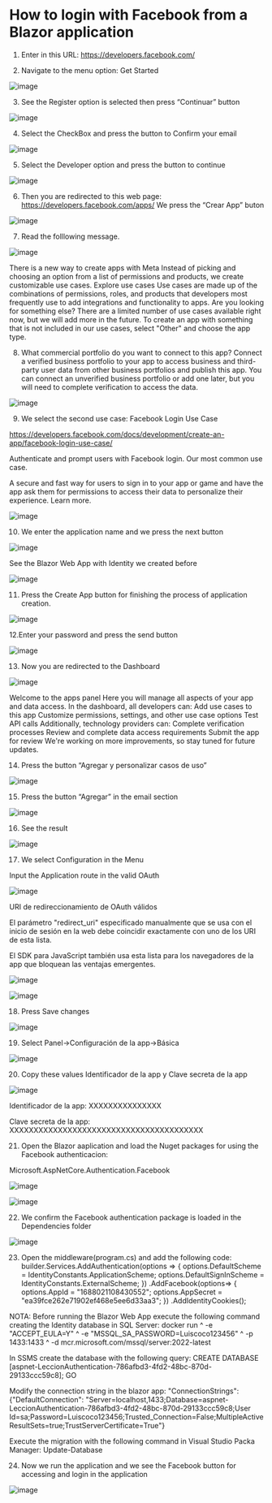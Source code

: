 # How to login with Facebook from a Blazor application

1. Enter in this URL: https://developers.facebook.com/

2. Navigate to the menu option: Get Started

![image](https://github.com/user-attachments/assets/a9f709ed-da33-4ca0-8242-44c08a888157)

3. See the Register option is selected then press “Continuar” button
 
![image](https://github.com/user-attachments/assets/d6330642-49a0-4419-a240-81732cda0140)

4. Select the CheckBox and press the button to Confirm your email

![image](https://github.com/user-attachments/assets/ead4aa2f-c8b0-4ffe-af18-f0a3adf3f8d3)

5. Select the Developer option and press the button to continue
 
![image](https://github.com/user-attachments/assets/dbd8d9f1-5bbc-46c7-8ad9-f48745726235)

6. Then you are redirected to this web page: https://developers.facebook.com/apps/
We press the “Crear App” buton

![image](https://github.com/user-attachments/assets/d6eadeb7-0578-4464-91ee-59f0f3059e06)
 
7. Read the folllowing message.

![image](https://github.com/user-attachments/assets/4bbfb162-5c0c-421a-8035-8591436f4191)
 
There is a new way to create apps with Meta
Instead of picking and choosing an option from a list of permissions and products, we create customizable use cases.
Explore use cases
Use cases are made up of the combinations of permissions, roles, and products that developers most frequently use to add integrations and functionality to apps.
Are you looking for something else?
There are a limited number of use cases available right now, but we will add more in the future.
To create an app with something that is not included in our use cases, select "Other" and choose the app type.

8. What commercial portfolio do you want to connect to this app?
Connect a verified business portfolio to your app to access business and third-party user data from other business portfolios and publish this app. You can connect an unverified business portfolio or add one later, but you will need to complete verification to access the data.

![image](https://github.com/user-attachments/assets/9e3ac541-faf4-4cd9-a28f-e35976dab4eb)
 
9. We select the second use case: Facebook Login Use Case

https://developers.facebook.com/docs/development/create-an-app/facebook-login-use-case/

Authenticate and prompt users with Facebook login. Our most common use case. 

A secure and fast way for users to sign in to your app or game and have the app ask them for permissions to access their data to personalize their experience. Learn more.

![image](https://github.com/user-attachments/assets/f161754d-6634-4ecf-848b-701993200e80)

10. We enter the application name and we press the next button

![image](https://github.com/user-attachments/assets/78d12570-4fc4-4a02-8a49-f665edad7a08)
 
See the Blazor Web App with Identity we created before

![image](https://github.com/user-attachments/assets/df480cee-d02c-4555-aaa6-4b2d2dabcfd8)

11. Press the Create App button for finishing the process of application creation.

![image](https://github.com/user-attachments/assets/b243bffd-ee24-40af-9de8-9ab9076325ad)
 
12.Enter your password and press the send button

![image](https://github.com/user-attachments/assets/c04426f6-cce8-434e-b49b-481152ae0826)

13. Now you are redirected to the Dashboard

![image](https://github.com/user-attachments/assets/e9845ecf-7b7d-45bd-ab4b-ca71365833dd)

Welcome to the apps panel
Here you will manage all aspects of your app and data access.
In the dashboard, all developers can:
Add use cases to this app
Customize permissions, settings, and other use case options
Test API calls
Additionally, technology providers can:
Complete verification processes
Review and complete data access requirements
Submit the app for review
We're working on more improvements, so stay tuned for future updates.

14. Press the button “Agregar y personalizar casos de uso”

![image](https://github.com/user-attachments/assets/2a6e6182-cb7e-478a-afd3-436f41ab3c6e)

15. Press the button “Agregar” in the email section

![image](https://github.com/user-attachments/assets/f119fde1-55d3-4cbd-a3dc-b975f57d11be)

16. See the result

![image](https://github.com/user-attachments/assets/f7342f8c-9276-4101-8723-ff477b1fcc95)

17. We select Configuration in the Menu

Input the Application route in the valid OAuth 

![image](https://github.com/user-attachments/assets/39523ba4-892d-4767-82a5-da8799882ecf)

URI de redireccionamiento de OAuth válidos

El parámetro "redirect_uri" especificado manualmente que se usa con el inicio de sesión en la web debe coincidir exactamente con uno de los URI de esta lista.

El SDK para JavaScript también usa esta lista para los navegadores de la app que bloquean las ventajas emergentes.

![image](https://github.com/user-attachments/assets/f3e2eee4-0846-4f93-841b-fdc63a2152a4)

![image](https://github.com/user-attachments/assets/1435b445-c25a-4dcd-9da5-759467ae9f00)

18. Press Save changes

![image](https://github.com/user-attachments/assets/b23b42f9-8a9a-4673-9308-8e078ee721c7)

 19. Select Panel->Configuración de la app->Básica

![image](https://github.com/user-attachments/assets/0c4aedbd-9d9a-41a4-b8db-86b363dcd00f)

20. Copy these values Identificador de la app y Clave secreta de la app

![image](https://github.com/user-attachments/assets/32b99d38-9a9c-4864-bfe7-63d0d1ac17de)

Identificador de la app: XXXXXXXXXXXXXXX

Clave secreta de la app: XXXXXXXXXXXXXXXXXXXXXXXXXXXXXXXXXXXXXXXX

21. Open the Blazor aaplication and load the Nuget packages for using the Facebook authenticacion:

Microsoft.AspNetCore.Authentication.Facebook

![image](https://github.com/user-attachments/assets/f24dac67-502c-4ae7-bad1-a664e0b59a01)

![image](https://github.com/user-attachments/assets/9bd7b2eb-9cc1-48ca-914b-14617bb1ecd7)

22. We confirm the Facebook authentication package is loaded in the Dependencies folder

![image](https://github.com/user-attachments/assets/3a8b0164-e208-4096-a00c-6b7f2e75cd95)

23. Open the middleware(program.cs) and add the following code: 
builder.Services.AddAuthentication(options =>
    {
        options.DefaultScheme = IdentityConstants.ApplicationScheme;
        options.DefaultSignInScheme = IdentityConstants.ExternalScheme;
    })
    .AddFacebook(options=>
    {
        options.AppId = "1688021108430552";
        options.AppSecret = "ea39fce262e71902ef468e5ee6d33aa3"; 
    })
    .AddIdentityCookies();

NOTA:  Before running the Blazor Web App execute the following command creating the Identity database in SQL Server:
docker run ^  -e "ACCEPT_EULA=Y" ^  -e "MSSQL_SA_PASSWORD=Luiscoco123456" ^  -p 1433:1433 ^  -d mcr.microsoft.com/mssql/server:2022-latest

In SSMS create the database with the following query:
CREATE DATABASE [aspnet-LeccionAuthentication-786afbd3-4fd2-48bc-870d-29133ccc59c8];
GO

Modify the connection string in the blazor app:
"ConnectionStrings": {"DefaultConnection": "Server=localhost,1433;Database=aspnet-LeccionAuthentication-786afbd3-4fd2-48bc-870d-29133ccc59c8;User Id=sa;Password=Luiscoco123456;Trusted_Connection=False;MultipleActiveResultSets=true;TrustServerCertificate=True"}

Execute the migration with the following command in Visual Studio Packa Manager: Update-Database

24. Now we run the application and we see the Facebook button for accessing and login in the application

![image](https://github.com/user-attachments/assets/0118085e-1d78-4d51-98fd-feb9d7293e95)









